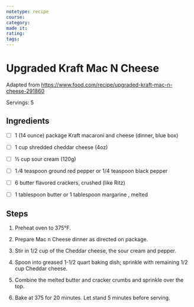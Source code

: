 ```yaml
---
notetype: recipe
course:
category:
made it:
rating:
tags:
---
```

# Upgraded Kraft Mac N Cheese

Adapted from https://www.food.com/recipe/upgraded-kraft-mac-n-cheese-291860

Servings: 5

## Ingredients
- [ ] 1 (14 ounce) package Kraft macaroni and cheese (dinner, blue box)- [ ] 1 cup shredded cheddar cheese (4oz)- [ ] ½ cup sour cream (120g)- [ ] 1 ⁄4 teaspoon ground red pepper or 1/4 teaspoon black pepper- [ ] 6 butter flavored crackers, crushed (like Ritz)- [ ] 1 tablespoon butter or 1 tablespoon margarine , melted

## Steps
1) Preheat oven to 375°F.

2) Prepare Mac n Cheese dinner as directed on package.

3) Stir in 1/2 cup of the Cheddar cheese, the sour cream and pepper.

4) Spoon into greased 1-1/2 quart baking dish; sprinkle with remaining 1/2 cup Cheddar cheese.

5) Combine the melted butter and cracker crumbs and sprinkle over the top.

6) Bake at 375 for 20 minutes. Let stand 5 minutes before serving.

